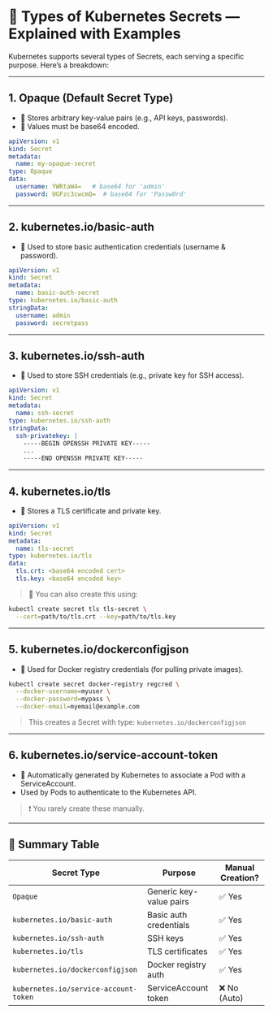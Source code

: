 
# 🔐 Types of Kubernetes Secrets — Explained with Examples

Kubernetes supports several types of Secrets, each serving a specific purpose. Here’s a breakdown:

---

## 1. **Opaque (Default Secret Type)**

- 🔹 Stores arbitrary key-value pairs (e.g., API keys, passwords).
- 🔐 Values must be base64 encoded.

```yaml
apiVersion: v1
kind: Secret
metadata:
  name: my-opaque-secret
type: Opaque
data:
  username: YWRtaW4=   # base64 for 'admin'
  password: UGFzc3cwcmQ=  # base64 for 'Passw0rd'
```

---

## 2. **kubernetes.io/basic-auth**

- 🔐 Used to store basic authentication credentials (username & password).

```yaml
apiVersion: v1
kind: Secret
metadata:
  name: basic-auth-secret
type: kubernetes.io/basic-auth
stringData:
  username: admin
  password: secretpass
```

---

## 3. **kubernetes.io/ssh-auth**

- 🔐 Used to store SSH credentials (e.g., private key for SSH access).

```yaml
apiVersion: v1
kind: Secret
metadata:
  name: ssh-secret
type: kubernetes.io/ssh-auth
stringData:
  ssh-privatekey: |
    -----BEGIN OPENSSH PRIVATE KEY-----
    ...
    -----END OPENSSH PRIVATE KEY-----
```

---

## 4. **kubernetes.io/tls**

- 🔐 Stores a TLS certificate and private key.

```yaml
apiVersion: v1
kind: Secret
metadata:
  name: tls-secret
type: kubernetes.io/tls
data:
  tls.crt: <base64 encoded cert>
  tls.key: <base64 encoded key>
```

> 🔐 You can also create this using:
```bash
kubectl create secret tls tls-secret \
  --cert=path/to/tls.crt --key=path/to/tls.key
```

---

## 5. **kubernetes.io/dockerconfigjson**

- 🔐 Used for Docker registry credentials (for pulling private images).

```bash
kubectl create secret docker-registry regcred \
  --docker-username=myuser \
  --docker-password=mypass \
  --docker-email=myemail@example.com
```

> This creates a Secret with type: `kubernetes.io/dockerconfigjson`

---

## 6. **kubernetes.io/service-account-token**

- 🔐 Automatically generated by Kubernetes to associate a Pod with a ServiceAccount.
- Used by Pods to authenticate to the Kubernetes API.

> ❗ You rarely create these manually.

---

## 📌 Summary Table

| Secret Type                     | Purpose                          | Manual Creation?  |
|----------------------------------|----------------------------------|-------------------|
| `Opaque`                        | Generic key-value pairs          | ✅ Yes             |
| `kubernetes.io/basic-auth`      | Basic auth credentials           | ✅ Yes             |
| `kubernetes.io/ssh-auth`        | SSH keys                         | ✅ Yes             |
| `kubernetes.io/tls`             | TLS certificates                 | ✅ Yes             |
| `kubernetes.io/dockerconfigjson`| Docker registry auth             | ✅ Yes             |
| `kubernetes.io/service-account-token` | ServiceAccount token    | ❌ No (Auto)      |
